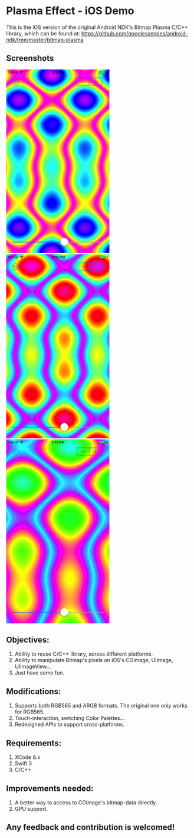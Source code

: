 # Plasma Effect - iOS Demo

This is the iOS version of the original Android NDK's Bitmap Plasma C/C++ library, which can be found at:
https://github.com/googlesamples/android-ndk/tree/master/bitmap-plasma

## Screenshots
<img src="https://github.com/longngo78/ios-plasma/blob/master/screenshots/Simulator%20Screen%20Shot%20May%2026,%202017,%202.12.25%20PM.png?raw=true" width="280"> <img src="https://github.com/longngo78/ios-plasma/blob/master/screenshots/Simulator%20Screen%20Shot%20May%2026,%202017,%202.12.44%20PM.png?raw=true" width="280"> <img src="https://github.com/longngo78/ios-plasma/blob/master/screenshots/Simulator%20Screen%20Shot%20May%2026,%202017,%202.13.03%20PM.png?raw=true" width="280">

## Objectives:
1. Ability to reuse C/C++ library, across different platforms.
2. Ability to manipulate Bitmap's pixels on iOS's CGImage, UIImage, UIImageView...
3. Just have some fun.

## Modifications:
1. Supports both RGB565 and ARGB formats. The original one only works for RGB565.
2. Touch-interaction, switching Color Palettes...
3. Redesigned APIs to support cross-platforms.

## Requirements:
1. XCode 8.x
2. Swift 3
3. C/C++

## Improvements needed:
1. A better way to access to CGImage's bitmap-data directly.
2. GPU support.

## Any feedback and contribution is welcomed!

